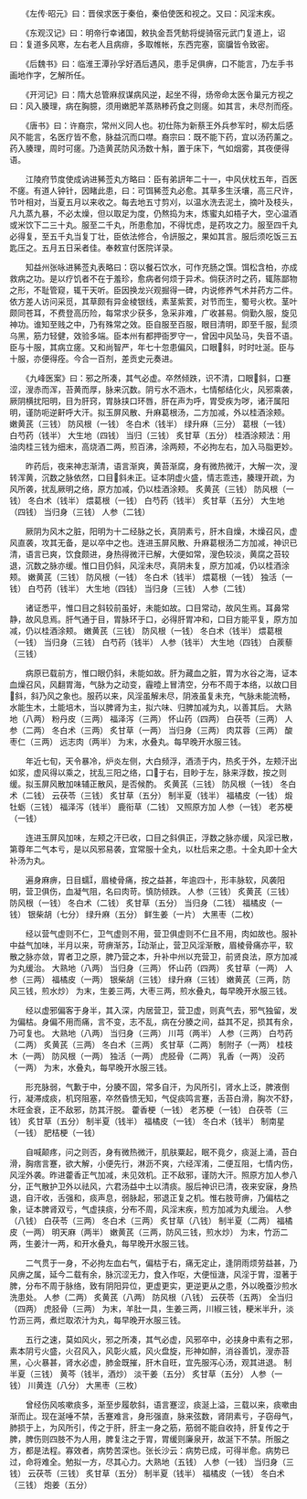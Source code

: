 <!-- { "loadSidebar": true } -->
　　《左传·昭元》曰：晋侯求医于秦伯，秦伯使医和视之。又曰：风淫末疾。

　　《东观汉记》曰：明帝行幸诸国，敕执金吾凭鲂将缇骑宿元武门复道上，诏曰：复道多风寒，左右老人且病痱，多取帷帐，东西完塞，窗牖皆令致密。

　　《后魏书》曰：临淮王潭孙孚好酒后遇风，患手足俱痹，口不能言，乃左手书画地作字，乞解所任。

　　《开河记》曰：隋大总管麻叔谋病风逆，起坐不得，炀帝命太医令巢元方视之曰：风入腠理，病在胸臆，须用嫩肥羊蒸熟糁药食之则瘥。如其言，未尽剂而痊。

　　《唐书》曰：许裔宗，常州义同人也。初仕陈为新蔡王外兵参军时，柳太后感风不能言，名医疗皆不愈，脉益沉而口噤。裔宗曰：既不能下药，宜以汤药薰之。药入腠理，周时可瘥。乃造黄芪防风汤数十斛，置于床下，气如烟雾，其夜便得语。

　　江陵府节度使成讷进豨莶丸方略曰：臣有弟訮年二十一，中风伏枕五年，百医不瘥。有道人钟针，因睹此患，曰：可饵豨莶丸必愈。其草多生沃壤，高三尺许，节叶相对，当夏五月以来收之。每去地五寸剪刈，以温水洗去泥土，摘叶及枝头，凡九蒸九暴，不必太燥，但以取足为度，仍熬捣为末，炼蜜丸如梧子大，空心温酒或米饮下二三十丸。服至二千丸，所患愈加，不得忧虑，是药攻之力。服至四千丸必得复，至五千丸当复丁壮，臣依法修合，令訮服之，果如其言。服后须吃饭三五匙压之。五月五日采者佳。奉敕宣付医院详录。

　　知益州张咏进豨莶丸表略曰：窃以餐石饮水，可作充肠之馔。饵松含柏，亦成救病之功。是以疗饥者不在于羞珍，愈病者何烦于异术。倘获济时之药，辄陈鄙物之形，不耻管窥，辄干天听。臣因换龙兴观掘得一碑，内说修养气术并药方二件。依方差人访问采觅，其草颇有异金棱银线，素茎紫荄，对节而生，蜀号火杴。茎叶颇同苍耳，不费登高历险，每常求少获多，急采非难，广收甚易。倘勤久服，旋见神功。谁知至贱之中，乃有殊常之效。臣自服至百服，眼目清明，即至千服，髭须乌黑，筋力轻健，效验多端。臣本州有都押衙罗守一，曾因中风坠马，失音不语。臣与十服，其病立瘥。又和尚智严，年七十忽患偏风，口眼斜，时时吐涎。臣与十服，亦便得痊。今合一百剂，差贡史元奏进。

　　《九峰医案》曰：邪之所凑，其气必虚。卒然倾跌，识不清，口眼斜，口蹇涩，溲赤而浑，苔黄而厚，脉来沉数。阴亏水不涵木，七情郁结化火，风邪乘袭，厥阴横扰阳明，目为肝窍，胃脉挟口环唇，肝在声为呼，胃受疾为哕，诸汗属阳明，谨防呃逆鼾呼大汗。拟玉屏风散、升麻葛根汤，二方加减，外以桂酒涂颊。 嫩黄芪（三钱） 防风根（一钱） 冬白术（钱半） 绿升麻（三分） 葛根（一钱） 白芍药（钱半） 大生地（四钱） 当归（三钱） 炙甘草（五分） 桂酒涂颊法：用油肉桂三钱为细末，高烧酒二两，煎百沸，涂两颊，不必拘左右，加入马脂更妙。

　　昨药后，夜来神志渐清，语言渐爽，黄苔渐腐，身有微热微汗，大解一次，溲转浑黄，沉数之脉依然，口目斜未正。证本阴虚火盛，情志乖违，腠理开疏，为风所袭，扰乱厥明之络，原方加减，仍以桂酒涂颊。 炙黄芪（三钱） 防风根（一钱） 冬白术（钱半） 煨葛根（一钱） 白芍药（钱半） 炙甘草（五分） 大生地（四钱） 当归身（三钱） 人参（二钱）

　　厥阴为风木之脏，阳明为十二经脉之长，真阴素亏，肝木自燥，木燥召风，虚风直袭，攻其无备，是以卒中之也。连进玉屏风散、升麻葛根汤二方加减，神识已清，语言已爽，饮食颇进，身热得微汗已解，大便如常，溲色较淡，黄腐之苔较退，沉数之脉亦缓。惟口目仍斜，风淫未尽，真阴未复，原方加减，仍以桂酒涂颊。 嫩黄芪（三钱） 防风根（一钱） 冬白术（钱半） 煨葛根（一钱） 独活（一钱） 白芍药（钱半） 大生地（四钱） 当归身（三钱） 人参（二钱）

　　诸证悉平，惟口目之斜较前虽好，未能如故。口目常动，故风生焉。耳鼻常静，故风息焉。肝气通于目，胃脉环于口，必得肝胃冲和，口目方能平复，原方加减，仍以桂酒涂颊。 嫩黄芪（三钱） 防风根（一钱） 冬白术（钱半） 煨葛根（一钱） 当归身（三钱） 白芍药（钱半） 人参（钱半） 大生地（四钱） 白蒺藜（三钱）

　　病原已载前方，惟口眼仍斜，未能如故。肝为藏血之脏，胃为水谷之海，证本血燥召风，风翻胃海，气脉为之动变，霾曀上冒清空，分布不周于本络，以故口目斜，斜乃风之象也。服药以来，风淫虽解未尽，阴液虽复未充，气脉未能流畅，水能生木，土能培木，当以脾肾为主，拟六味、归脾加减为丸，以善其后。 大熟地（八两） 粉丹皮（三两） 福泽泻（三两） 怀山药（四两） 白茯苓（三两） 人参（二两） 冬白术（三两） 炙甘草（一两） 当归身（三两） 肉苁蓉（三两） 酸枣仁（三两） 远志肉（两半） 为末，水叠丸。每早晚开水服三钱。

　　年近七旬，天令暴冷，炉炎左侧，大白频浮，酒渍于内，热炙于外，左颊汗出如浆，虚风得以乘之，扰乱三阳之络，口于右，目眇于左，脉来浮数，按之则缓。拟玉屏风散加味辅正散风，是否候酌。 炙黄芪（三钱） 防风根（一钱） 冬白术（二钱） 云茯苓（三钱） 炙甘草（五分） 制半夏（钱半） 福橘皮（一钱） 煅牡蛎（三钱） 福泽泻（钱半） 鹿衔草（二钱） 又照原方加 人参（一钱） 老苏梗（一钱）

　　连进玉屏风加味，左颊之汗已收，口目之斜俱正，浮数之脉亦缓，风淫已散，第尊年二气本亏，是以风邪易袭，宜常服十全丸，以杜后来之患。十全丸即十全大补汤为丸。

　　遍身麻痹，日目蠕，眉棱骨痛，按之益甚，年逾四十，形丰脉软，风袭阳明，营卫俱伤，血凝气阻，名曰肉苛。慎防倾跌。 人参（三钱） 炙黄芪（三钱） 防风根（一钱） 冬白术（二钱） 炙甘草（五分） 当归身（二钱） 福橘皮（一钱） 银柴胡（七分） 绿升麻（五分） 鲜生姜（一片） 大黑枣（二枚）

　　经以营气虚则不仁，卫气虚则不用，营卫俱虚则不仁且不用，肉如故也。服补中益气加味，半月以来，苛痹渐苏，动渐止，营卫风淫渐散，眉棱骨痛亦平，软散之脉亦敛，胃者卫之原，脾乃营之本，升补中州以充营卫，前贤良法，原方加减为丸缓治。 大熟地（八两） 当归身（三两） 怀山药（四两） 炙甘草（一两） 人参（三两） 福橘皮（一两） 银柴胡（三钱） 绿升麻（三钱） 嫩黄芪（三两，防风三钱，煎水炒） 为末，生姜三两，大枣三两，煎水叠丸，每早晚开水服三钱。

　　经以虚邪偏客于身半，其入深，内居营卫，营卫虚，则真气去，邪气独留，发为偏枯。身偏不用而痛，言不变，志不乱，病在分腠之间，益其不足，损其有余，乃可复也。 大熟地（八两） 当归身（三两） 川芎（两半） 人参（三两） 白芍药（二两） 炙黄芪（三两） 冬白术（三两） 炙甘草（二两） 制附子（一两） 桂枝木（一两） 防风根（一两） 独活（一两） 虎胫骨（二两） 乳香（一两） 没药（一两） 为末，水叠丸，每早晚开水服三钱。

　　形充脉弱，气歉于中，分腠不固，常多自汗，为风所引，肾水上泛，脾液倒行，凝滞成痰，机窍阻塞，卒然昏愦无知，气促痰鸣言蹇，舌苔白滑，胸次不舒，木旺金衰，正不敌邪，防其汗脱。 藿香梗（一钱） 老苏梗（一钱） 白茯苓（三钱） 炙甘草（五分） 制半夏（钱半） 福橘皮（一钱） 冬白术（钱半） 制南星（一钱） 肥桔梗（一钱）

　　自喊颠疼，问之则否，身有微热微汗，肌肤粟起，眠不竟夕，痰涎上涌，苔白滑，胸痞言蹇，欲大解，小便先行，淋沥不爽，六经浑淆，二便互阻，七情内伤，风淫外袭。昨进藿香正气加减，未见效机。正不敌邪，谨防大汗。照原方加人参八分，正气散护卫外以祛风，六君汤益中土以清痰。服后神识已清，夜来安寐，身热退，自汗收，舌强和，痰声息，弱脉起，邪退正复之机。惟右肢苛痹，乃偏枯之象，证本脾肾双亏，气虚挟痰，分布不周，风淫末疾，煎方加减为丸缓治。 人参（八钱） 白茯苓（三两） 冬白术（三两） 炙甘草（八钱） 制半夏（二两） 福橘皮（一两） 明天麻（两半） 嫩黄芪（三两，防风三钱，煎水炒） 为末，竹沥二两，生姜汁一两，和开水叠丸，每早晚开水服三钱。

　　二气贯于一身，不必拘左血右气，偏枯于右，痛无定止，逢阴雨烦劳益甚，乃风痹之属，延今二载有余，脉沉涩无力，食入作呕，大便恒溏，风淫于胃，湿著于脾，分布不周于脉络，致有阴阳异位，更虚更实，更逆更从之患，外以晚蚕沙煎水洗患处。 人参（二两） 炙黄芪（八两） 防风根（八钱） 云茯苓（五两） 全当归（四两） 虎胫骨（三两） 为末，羊肚一具，生姜三两，川椒三钱，粳米半升，淡竹沥三两，煮烂取浓汁为丸，每早晚开水服三钱。

　　五行之速，莫如风火，邪之所凑，其气必虚，风邪卒中，必挟身中素有之邪，素本阴亏火盛，火召风入，风彰火威，风火盘旋，形神如醉，消谷善饥，溲赤苔黑，心火暴甚，肾水必虚，肺金既摧，肝木自旺，宜先服泻心汤，观其进退。 制半夏（三钱） 黄芩（钱半，酒炒） 淡干姜（五分） 炙甘草（五分） 人参（一钱） 川黄连（八分） 大黑枣（三枚）

　　曾经伤风咳嗽痰多，渐至步履欹斜，语言蹇涩，痰涎上溢，三载以来，痰嗽由渐而止。现在涎唾不禁，舌蹇难言，身形强直，脉来弦数，肾阴素亏，子窃母气，肺损于上，为风所引，传之于肝，肝主一身之筋，筋弱不能自收持，肝复传之于脾，脾伤则四肢不为人用，脾复注之于胃，胃缓则廉泉开，故涎下不禁。所服之方，都是法程。寡效者，病势苦深也。张长沙云：病势已成，可得半愈。病势已过，命将难全。勉拟一方，尽其心力。大熟地（五钱） 人参（一钱） 当归身（三钱） 云茯苓（三钱） 炙甘草（五分） 制半夏（钱半） 福橘皮（一钱） 冬白术（三钱） 炮姜（五分）

